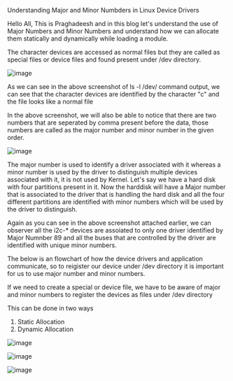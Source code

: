 Understanding Major and Minor Numbders in Linux Device Drivers

Hello All, This is Praghadeesh and in this blog let's understand the use of Major Numbers and Minor Numbers and understand how we can allocate them statically
and dynamically while loading a module.

The character devices are accessed as normal files but they are called as special files or device files and found present under /dev directory.

![image](https://user-images.githubusercontent.com/102030901/192805194-29836e01-fea4-48d4-8feb-28e895526a4e.png)

As we can see in the above screenshot of ls -l /dev/ command output, we can see that the character devices are identified by the character "c" and the file looks
like a normal file

In the above screenshot, we will also be able to notice that there are two numbers that are seperated by comma present before the data, those numbers are called
as the major number and minor number in the given order.

![image](https://user-images.githubusercontent.com/102030901/192813516-c7996ab4-e706-4a9e-bc07-50d8edd13fd7.png)

The major number is used to identify a driver associated with it whereas a minor number is used by the driver to distinguish multiple devices associated with it,
it is not used by Kernel. Let's say we have a hard disk with four partitions present in it. Now the harddisk will have a Major number that is associated to the 
driver that is handling the hard disk and all the four different partitions are identified with minor numbers which will be used by the driver to distinguish.

Again as you can see in the above screenshot attached earlier, we can observer all the i2c-* devices are assoiated to only one driver identified by Major Numnber
89 and all the buses that are controlled by the driver are identified with unique minor numbers.

The below is an flowchart of how the device drivers and application communicate, so to reigister our device under /dev directory it is important for us to
use major number and minor numbers.

If we need to create a special or device file, we have to be aware of major and minor numbers to register the devices as files under /dev directory

This can be done in two ways
1. Static Allocation
2. Dynamic Allocation

![image](https://user-images.githubusercontent.com/102030901/192816571-560991db-d8d5-497f-ae58-67ffe74ce9da.png)

![image](https://user-images.githubusercontent.com/102030901/192816804-f8f924ca-5b05-45a0-b580-aa3d34802e1a.png)

![image](https://user-images.githubusercontent.com/102030901/192822767-8b24443d-1d03-4d51-ba7e-848df9b8e1ce.png)
